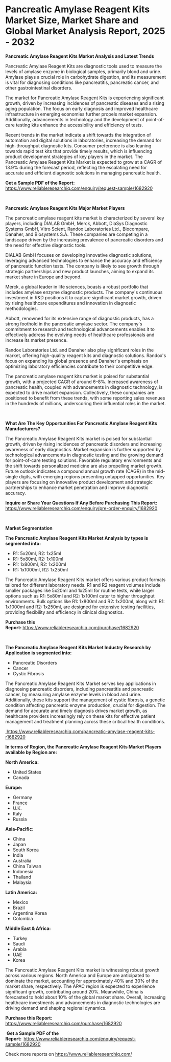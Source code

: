 <p><h1>Pancreatic Amylase Reagent Kits Market Size, Market Share and Global Market Analysis Report, 2025 - 2032</h1></p><p><strong>Pancreatic Amylase Reagent Kits Market Analysis and Latest Trends</strong></p>
<p><p>Pancreatic Amylase Reagent Kits are diagnostic tools used to measure the levels of amylase enzyme in biological samples, primarily blood and urine. Amylase plays a crucial role in carbohydrate digestion, and its measurement is vital for diagnosing conditions like pancreatitis, pancreatic cancer, and other gastrointestinal disorders.</p><p>The market for Pancreatic Amylase Reagent Kits is experiencing significant growth, driven by increasing incidences of pancreatic diseases and a rising aging population. The focus on early diagnosis and improved healthcare infrastructure in emerging economies further propels market expansion. Additionally, advancements in technology and the development of point-of-care testing kits enhance the accessibility and efficiency of tests.</p><p>Recent trends in the market indicate a shift towards the integration of automation and digital solutions in laboratories, increasing the demand for high-throughput diagnostic kits. Consumer preference is also leaning towards rapid test kits that provide timely results, which is influencing product development strategies of key players in the market. The Pancreatic Amylase Reagent Kits Market is expected to grow at a CAGR of 13.9% during the forecast period, reflecting the escalating need for accurate and efficient diagnostic solutions in managing pancreatic health.</p></p>
<p><strong>Get a Sample PDF of the Report:&nbsp;</strong> <a href="https://www.reliableresearchiq.com/enquiry/request-sample/1682920?utm_campaign=2463&utm_medium=2&utm_source=Github&utm_content=ia&utm_term=26032025&utm_id=pancreatic-amylase-reagent-kits">https://www.reliableresearchiq.com/enquiry/request-sample/1682920</a></p>
<p>&nbsp;</p>
<p><strong>Pancreatic Amylase Reagent Kits Major Market Players</strong></p>
<p><p>The pancreatic amylase reagent kits market is characterized by several key players, including DIALAB GmbH, Merck, Abbott, DiaSys Diagnostic Systems GmbH, Vitro Scient, Randox Laboratories Ltd., Biocompare, Danaher, and Biosystems S.A. These companies are competing in a landscape driven by the increasing prevalence of pancreatic disorders and the need for effective diagnostic tools.</p><p>DIALAB GmbH focuses on developing innovative diagnostic solutions, leveraging advanced technologies to enhance the accuracy and efficiency of pancreatic function tests. The company is likely to see growth through strategic partnerships and new product launches, aiming to expand its market share in Europe and beyond.</p><p>Merck, a global leader in life sciences, boasts a robust portfolio that includes amylase enzyme diagnostic products. The company's continuous investment in R&D positions it to capture significant market growth, driven by rising healthcare expenditures and innovation in diagnostic methodologies.</p><p>Abbott, renowned for its extensive range of diagnostic products, has a strong foothold in the pancreatic amylase sector. The company's commitment to research and technological advancements enables it to effectively address the evolving needs of healthcare professionals and increase its market presence.</p><p>Randox Laboratories Ltd. and Danaher also play significant roles in the market, offering high-quality reagent kits and diagnostic solutions. Randox's focus on expanding its global presence and Danaher's emphasis on optimizing laboratory efficiencies contribute to their competitive edge.</p><p>The pancreatic amylase reagent kits market is poised for substantial growth, with a projected CAGR of around 6–8%. Increased awareness of pancreatic health, coupled with advancements in diagnostic technology, is expected to drive market expansion. Collectively, these companies are positioned to benefit from these trends, with some reporting sales revenues in the hundreds of millions, underscoring their influential roles in the market.</p></p>
<p>&nbsp;</p>
<p><strong>What Are The Key Opportunities For Pancreatic Amylase Reagent Kits Manufacturers?</strong></p>
<p><p>The Pancreatic Amylase Reagent Kits market is poised for substantial growth, driven by rising incidences of pancreatic disorders and increasing awareness of early diagnostics. Market expansion is further supported by technological advancements in diagnostic testing and the growing demand for point-of-care testing solutions. Favorable regulatory environments and the shift towards personalized medicine are also propelling market growth. Future outlook indicates a compound annual growth rate (CAGR) in the mid-single digits, with emerging regions presenting untapped opportunities. Key players are focusing on innovative product development and strategic partnerships to enhance market penetration and improve diagnostic accuracy.</p></p>
<p><strong>Inquire or Share Your Questions If Any Before Purchasing This Report:</strong> <a href="https://www.reliableresearchiq.com/enquiry/pre-order-enquiry/1682920?utm_campaign=2463&utm_medium=2&utm_source=Github&utm_content=ia&utm_term=26032025&utm_id=pancreatic-amylase-reagent-kits">https://www.reliableresearchiq.com/enquiry/pre-order-enquiry/1682920</a></p>
<p>&nbsp;</p>
<p><strong>Market Segmentation</strong></p>
<p><strong>The Pancreatic Amylase Reagent Kits Market Analysis by types is segmented into:</strong></p>
<p><ul><li>R1: 5x20ml, R2: 1x25ml</li><li>R1: 5x80ml, R2: 1x100ml</li><li>R1: 1x800ml, R2: 1x200ml</li><li>R1: 1x1000ml, R2: 1x250ml</li></ul></p>
<p><p>The Pancreatic Amylase Reagent Kits market offers various product formats tailored for different laboratory needs. R1 and R2 reagent volumes include smaller packages like 5x20ml and 1x25ml for routine tests, while larger options such as R1: 5x80ml and R2: 1x100ml cater to higher throughput environments. Bulk options like R1: 1x800ml and R2: 1x200ml, along with R1: 1x1000ml and R2: 1x250ml, are designed for extensive testing facilities, providing flexibility and efficiency in clinical diagnostics.</p></p>
<p><strong>Purchase this Report:&nbsp;</strong><a href="https://www.reliableresearchiq.com/purchase/1682920?utm_campaign=2463&utm_medium=2&utm_source=Github&utm_content=ia&utm_term=26032025&utm_id=pancreatic-amylase-reagent-kits">https://www.reliableresearchiq.com/purchase/1682920</a></p>
<p>&nbsp;</p>
<p><strong>The Pancreatic Amylase Reagent Kits Market Industry Research by Application is segmented into:</strong></p>
<p><ul><li>Pancreatic Disorders</li><li>Cancer</li><li>Cystic Fibrosis</li></ul></p>
<p><p>The Pancreatic Amylase Reagent Kits Market serves key applications in diagnosing pancreatic disorders, including pancreatitis and pancreatic cancer, by measuring amylase enzyme levels in blood and urine. Additionally, these kits support the management of cystic fibrosis, a genetic condition affecting pancreatic enzyme production, crucial for digestion. The demand for accurate and timely diagnosis drives market growth, as healthcare providers increasingly rely on these kits for effective patient management and treatment planning across these critical health conditions.</p></p>
<p><a href="https://www.reliableresearchiq.com/pancreatic-amylase-reagent-kits-r1682920?utm_campaign=2463&utm_medium=2&utm_source=Github&utm_content=ia&utm_term=26032025&utm_id=pancreatic-amylase-reagent-kits">&nbsp;https://www.reliableresearchiq.com/pancreatic-amylase-reagent-kits-r1682920</a></p>
<p><strong>In terms of Region, the Pancreatic Amylase Reagent Kits Market Players available by Region are:</strong></p>
<p>
    <p> <strong> North America: </strong>
        <ul>
            <li>United States</li>
            <li>Canada</li>
        </ul>
        </p> 
    <p> <strong> Europe: </strong>
        <ul>
            <li>Germany</li>
            <li>France</li>
            <li>U.K.</li>
            <li>Italy</li>
            <li>Russia</li>
        </ul>
        </p> 
    <p> <strong> Asia-Pacific: </strong>
        <ul>
            <li>China</li>
            <li>Japan</li>
            <li>South Korea</li>
            <li>India</li>
            <li>Australia</li>
            <li>China Taiwan</li>
            <li>Indonesia</li>
            <li>Thailand</li>
            <li>Malaysia</li>
        </ul>
        </p> 
    <p> <strong> Latin America: </strong>
        <ul>
            <li>Mexico</li>
            <li>Brazil</li>
            <li>Argentina Korea</li>
            <li>Colombia</li>
        </ul>
        </p> 
    <p> <strong> Middle East & Africa: </strong>
        <ul>
            <li>Turkey</li>
            <li>Saudi</li>
            <li>Arabia</li>
            <li>UAE</li>
            <li>Korea</li>
        </ul>
    </p>
    </p>
<p><p>The Pancreatic Amylase Reagent Kits market is witnessing robust growth across various regions. North America and Europe are anticipated to dominate the market, accounting for approximately 40% and 30% of the market share, respectively. The APAC region is expected to experience significant growth, contributing around 20%. Meanwhile, China is forecasted to hold about 10% of the global market share. Overall, increasing healthcare investments and advancements in diagnostic technologies are driving demand and shaping regional dynamics.</p></p>
<p><strong>Purchase this Report: </strong><a href="https://www.reliableresearchiq.com/purchase/1682920?utm_campaign=2463&utm_medium=2&utm_source=Github&utm_content=ia&utm_term=26032025&utm_id=pancreatic-amylase-reagent-kits">https://www.reliableresearchiq.com/purchase/1682920</a></p>
<p>&nbsp;<strong>Get a Sample PDF of the Report:&nbsp;&nbsp;</strong><a href="https://www.reliableresearchiq.com/enquiry/request-sample/1682920?utm_campaign=2463&utm_medium=2&utm_source=Github&utm_content=ia&utm_term=26032025&utm_id=pancreatic-amylase-reagent-kits">https://www.reliableresearchiq.com/enquiry/request-sample/1682920</a></p>
<p><strong></strong></p>
<p>Check more reports on <a href="https://www.reliableresearchiq.com/?utm_campaign=2463&utm_medium=2&utm_source=Github&utm_content=ia&utm_term=26032025&utm_id=pancreatic-amylase-reagent-kits">https://www.reliableresearchiq.com/</a></p>